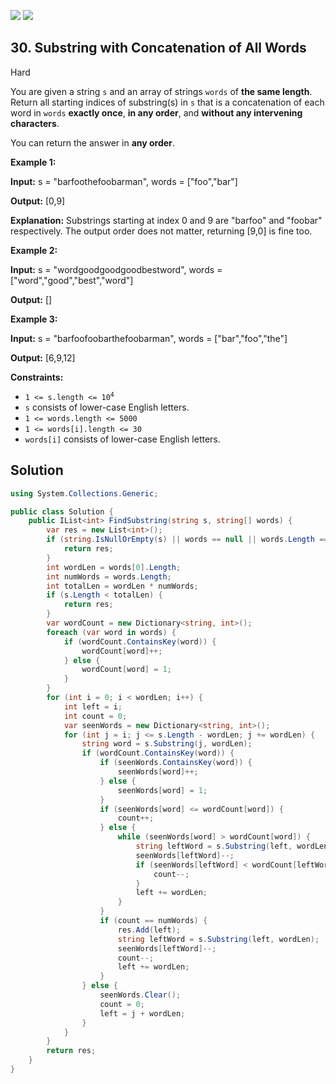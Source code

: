 [![](https://img.shields.io/github/stars/LeetCode-Top-Interview-150/LeetCode-Top-Interview-150?label=Stars&style=flat-square)](https://github.com/LeetCode-Top-Interview-150/LeetCode-Top-Interview-150)
[![](https://img.shields.io/github/forks/LeetCode-Top-Interview-150/LeetCode-Top-Interview-150?label=Fork%20me%20on%20GitHub%20&style=flat-square)](https://github.com/LeetCode-Top-Interview-150/LeetCode-Top-Interview-150/fork)

## 30\. Substring with Concatenation of All Words

Hard

You are given a string `s` and an array of strings `words` of **the same length**. Return all starting indices of substring(s) in `s` that is a concatenation of each word in `words` **exactly once**, **in any order**, and **without any intervening characters**.

You can return the answer in **any order**.

**Example 1:**

**Input:** s = "barfoothefoobarman", words = ["foo","bar"]

**Output:** [0,9]

**Explanation:** Substrings starting at index 0 and 9 are "barfoo" and "foobar" respectively. The output order does not matter, returning [9,0] is fine too. 

**Example 2:**

**Input:** s = "wordgoodgoodgoodbestword", words = ["word","good","best","word"]

**Output:** [] 

**Example 3:**

**Input:** s = "barfoofoobarthefoobarman", words = ["bar","foo","the"]

**Output:** [6,9,12] 

**Constraints:**

*   <code>1 <= s.length <= 10<sup>4</sup></code>
*   `s` consists of lower-case English letters.
*   `1 <= words.length <= 5000`
*   `1 <= words[i].length <= 30`
*   `words[i]` consists of lower-case English letters.

## Solution

```csharp
using System.Collections.Generic;

public class Solution {
    public IList<int> FindSubstring(string s, string[] words) {
        var res = new List<int>();
        if (string.IsNullOrEmpty(s) || words == null || words.Length == 0) {
            return res;
        }
        int wordLen = words[0].Length;
        int numWords = words.Length;
        int totalLen = wordLen * numWords;
        if (s.Length < totalLen) {
            return res;
        }
        var wordCount = new Dictionary<string, int>();
        foreach (var word in words) {
            if (wordCount.ContainsKey(word)) {
                wordCount[word]++;
            } else {
                wordCount[word] = 1;
            }
        }
        for (int i = 0; i < wordLen; i++) {
            int left = i;
            int count = 0;
            var seenWords = new Dictionary<string, int>();
            for (int j = i; j <= s.Length - wordLen; j += wordLen) {
                string word = s.Substring(j, wordLen);
                if (wordCount.ContainsKey(word)) {
                    if (seenWords.ContainsKey(word)) {
                        seenWords[word]++;
                    } else {
                        seenWords[word] = 1;
                    }
                    if (seenWords[word] <= wordCount[word]) {
                        count++;
                    } else {
                        while (seenWords[word] > wordCount[word]) {
                            string leftWord = s.Substring(left, wordLen);
                            seenWords[leftWord]--;
                            if (seenWords[leftWord] < wordCount[leftWord]) {
                                count--;
                            }
                            left += wordLen;
                        }
                    }
                    if (count == numWords) {
                        res.Add(left);
                        string leftWord = s.Substring(left, wordLen);
                        seenWords[leftWord]--;
                        count--;
                        left += wordLen;
                    }
                } else {
                    seenWords.Clear();
                    count = 0;
                    left = j + wordLen;
                }
            }
        }
        return res;
    }
}
```